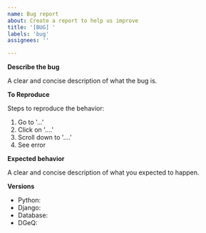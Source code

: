 ```yaml
---
name: Bug report
about: Create a report to help us improve
title: '[BUG] '
labels: 'bug'
assignees: ''

---
```


**Describe the bug**

A clear and concise description of what the bug is.

**To Reproduce**

Steps to reproduce the behavior:
1. Go to '...'
2. Click on '....'
3. Scroll down to '....'
4. See error

**Expected behavior**

A clear and concise description of what you expected to happen.

**Versions**
 - Python:
 - Django: 
 - Database:
 - DGeQ:
